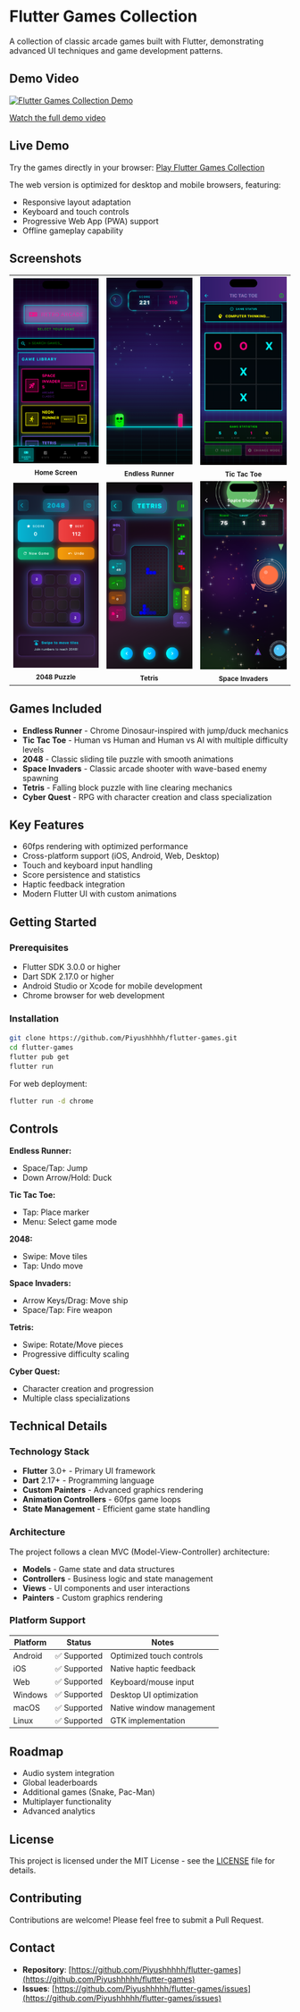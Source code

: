 # Flutter Games Collection

A collection of classic arcade games built with Flutter, demonstrating advanced UI techniques and game development patterns.

## Demo Video

[![Flutter Games Collection Demo](https://img.youtube.com/vi/TteFxaHuaSI/maxresdefault.jpg)](https://www.youtube.com/watch?v=TteFxaHuaSI)

[Watch the full demo video](https://www.youtube.com/watch?v=TteFxaHuaSI)

## Live Demo

Try the games directly in your browser:
[Play Flutter Games Collection](https://piyushhhhh.github.io/flutter-games/)

The web version is optimized for desktop and mobile browsers, featuring:
- Responsive layout adaptation
- Keyboard and touch controls
- Progressive Web App (PWA) support
- Offline gameplay capability

## Screenshots

<div align="center">
  <table>
    <tr>
      <td align="center">
        <img src="assets/home.png" alt="Home Screen" width="200"/>
        <br/>
        <sub><b>Home Screen</b></sub>
      </td>
      <td align="center">
        <img src="assets/endless_runner.png" alt="Endless Runner" width="200"/>
        <br/>
        <sub><b>Endless Runner</b></sub>
      </td>
      <td align="center">
        <img src="assets/tic_tac_toe.png" alt="Tic Tac Toe" width="200"/>
        <br/>
        <sub><b>Tic Tac Toe</b></sub>
      </td>
    </tr>
    <tr>
      <td align="center">
        <img src="assets/2048.png" alt="2048" width="200"/>
        <br/>
        <sub><b>2048 Puzzle</b></sub>
      </td>
      <td align="center">
        <img src="assets/tetris.png" alt="Tetris" width="200"/>
        <br/>
        <sub><b>Tetris</b></sub>
      </td>
      <td align="center">
        <img src="assets/space_invade_play.png" alt="Space Invaders" width="200"/>
        <br/>
        <sub><b>Space Invaders</b></sub>
      </td>
    </tr>
  </table>
</div>

## Games Included

- **Endless Runner** - Chrome Dinosaur-inspired with jump/duck mechanics
- **Tic Tac Toe** - Human vs Human and Human vs AI with multiple difficulty levels
- **2048** - Classic sliding tile puzzle with smooth animations
- **Space Invaders** - Classic arcade shooter with wave-based enemy spawning
- **Tetris** - Falling block puzzle with line clearing mechanics
- **Cyber Quest** - RPG with character creation and class specialization

## Key Features

- 60fps rendering with optimized performance
- Cross-platform support (iOS, Android, Web, Desktop)
- Touch and keyboard input handling
- Score persistence and statistics
- Haptic feedback integration
- Modern Flutter UI with custom animations


## Getting Started

### Prerequisites

- Flutter SDK 3.0.0 or higher
- Dart SDK 2.17.0 or higher
- Android Studio or Xcode for mobile development
- Chrome browser for web development

### Installation

```bash
git clone https://github.com/Piyushhhhh/flutter-games.git
cd flutter-games
flutter pub get
flutter run
```

For web deployment:
```bash
flutter run -d chrome
```

## Controls

**Endless Runner:**
- Space/Tap: Jump
- Down Arrow/Hold: Duck

**Tic Tac Toe:**
- Tap: Place marker
- Menu: Select game mode

**2048:**
- Swipe: Move tiles
- Tap: Undo move

**Space Invaders:**
- Arrow Keys/Drag: Move ship
- Space/Tap: Fire weapon

**Tetris:**
- Swipe: Rotate/Move pieces
- Progressive difficulty scaling

**Cyber Quest:**
- Character creation and progression
- Multiple class specializations


## Technical Details

### Technology Stack

- **Flutter** 3.0+ - Primary UI framework
- **Dart** 2.17+ - Programming language
- **Custom Painters** - Advanced graphics rendering
- **Animation Controllers** - 60fps game loops
- **State Management** - Efficient game state handling

### Architecture

The project follows a clean MVC (Model-View-Controller) architecture:

- **Models** - Game state and data structures
- **Controllers** - Business logic and state management
- **Views** - UI components and user interactions
- **Painters** - Custom graphics rendering

### Platform Support

| Platform | Status | Notes |
|----------|--------|-------|
| Android | ✅ Supported | Optimized touch controls |
| iOS | ✅ Supported | Native haptic feedback |
| Web | ✅ Supported | Keyboard/mouse input |
| Windows | ✅ Supported | Desktop UI optimization |
| macOS | ✅ Supported | Native window management |
| Linux | ✅ Supported | GTK implementation |

## Roadmap

- Audio system integration
- Global leaderboards
- Additional games (Snake, Pac-Man)
- Multiplayer functionality
- Advanced analytics

## License

This project is licensed under the MIT License - see the [LICENSE](LICENSE) file for details.

## Contributing

Contributions are welcome! Please feel free to submit a Pull Request.

## Contact

- **Repository**: [https://github.com/Piyushhhhh/flutter-games](https://github.com/Piyushhhhh/flutter-games)
- **Issues**: [https://github.com/Piyushhhhh/flutter-games/issues](https://github.com/Piyushhhhh/flutter-games/issues)

